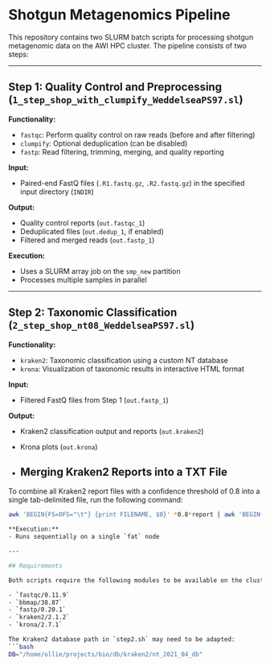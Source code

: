 # Shotgun Metagenomics Pipeline

This repository contains two SLURM batch scripts for processing shotgun metagenomic data on the AWI HPC cluster. The pipeline consists of two steps:

---

## Step 1: Quality Control and Preprocessing (`1_step_shop_with_clumpify_WeddelseaPS97.sl`)

**Functionality:**
- `fastqc`: Perform quality control on raw reads (before and after filtering)
- `clumpify`: Optional deduplication (can be disabled)
- `fastp`: Read filtering, trimming, merging, and quality reporting

**Input:**
- Paired-end FastQ files (`.R1.fastq.gz`, `.R2.fastq.gz`) in the specified input directory (`INDIR`)

**Output:**
- Quality control reports (`out.fastqc_1`)
- Deduplicated files (`out.dedup_1`, if enabled)
- Filtered and merged reads (`out.fastp_1`)

**Execution:**
- Uses a SLURM array job on the `smp_new` partition
- Processes multiple samples in parallel

---

## Step 2: Taxonomic Classification (`2_step_shop_nt08_WeddelseaPS97.sl`)

**Functionality:**
- `kraken2`: Taxonomic classification using a custom NT database
- `krona`: Visualization of taxonomic results in interactive HTML format

**Input:**
- Filtered FastQ files from Step 1 (`out.fastp_1`)

**Output:**
- Kraken2 classification output and reports (`out.kraken2`)
- Krona plots (`out.krona`)

- ## Merging Kraken2 Reports into a TXT File

To combine all Kraken2 report files with a confidence threshold of 0.8 into a single tab-delimited file, run the following command:

```bash
awk 'BEGIN{FS=OFS="\t"} {print FILENAME, $0}' *0.8*report | awk 'BEGIN{FS=OFS="\t"} {gsub(/^[ \t]+/, "", $7)}1' > AntarcticaPS97_nt35_0.8.txt

**Execution:**
- Runs sequentially on a single `fat` node

---

## Requirements

Both scripts require the following modules to be available on the cluster:

- `fastqc/0.11.9`
- `bbmap/38.87`
- `fastp/0.20.1`
- `kraken2/2.1.2`
- `krona/2.7.1`

The Kraken2 database path in `step2.sh` may need to be adapted:
```bash
DB="/home/ollie/projects/bio/db/kraken2/nt_2021_04_db"



